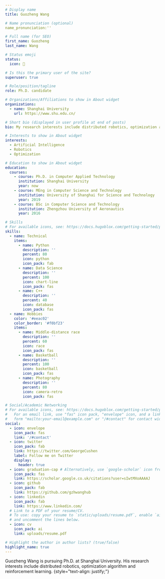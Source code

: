```yaml
---
# Display name
title: Guozheng Wang

# Name pronunciation (optional)
name_pronunciation:''

# Full name (for SEO)
first_name: Guozheng
last_name: Wang

# Status emoji
status:
  icon: 🧱

# Is this the primary user of the site?
superuser: true

# Role/position/tagline
role: Ph.D. candidate

# Organizations/Affiliations to show in About widget
organizations:
  - name: Shanghai University
    url: https://www.shu.edu.cn/

# Short bio (displayed in user profile at end of posts)
bio: My research interests include distributed robotics, optimization algorithm.

# Interests to show in About widget
interests:
  - Artificial Intelligence
  - Robotics
  - Optimization

# Education to show in About widget
education:
  courses:
    - course: Ph.D. in Computer Applied Technology
      institution: Shanghai University
      year: now
    - course: MEng in Computer Science and Technology
      institution: University of Shanghai for Science and Technology
      year: 2019
    - course: BSc in Computer Science and Technology
      institution: Zhengzhou University of Aeronautics
      year: 2016

# Skills
# For available icons, see: https://docs.hugoblox.com/getting-started/page-builder/#icons
skills:
  - name: Technical
    items:
      - name: Python
        description: ''
        percent: 80
        icon: python
        icon_pack: fab
      - name: Data Science
        description: ''
        percent: 100
        icon: chart-line
        icon_pack: fas
      - name: C++
        description: ''
        percent: 40
        icon: database
        icon_pack: fas
  - name: Hobbies
    color: '#eeac02'
    color_border: '#f0bf23'
    items:
      - name: Middle-distance race
        description: ''
        percent: 60
        icon: race
        icon_pack: fas
      - name: Basketball
        description: ''
        percent: 100
        icon: basketball
        icon_pack: fas
      - name: Photography
        description: ''
        percent: 80
        icon: camera-retro
        icon_pack: fas

# Social/Academic Networking
# For available icons, see: https://docs.hugoblox.com/getting-started/page-builder/#icons
#   For an email link, use "fas" icon pack, "envelope" icon, and a link in the
#   form "mailto:your-email@example.com" or "/#contact" for contact widget.
social:
  - icon: envelope
    icon_pack: fas
    link: '/#contact'
  - icon: twitter
    icon_pack: fab
    link: https://twitter.com/GeorgeCushen
    label: Follow me on Twitter
    display:
      header: true
  - icon: graduation-cap # Alternatively, use `google-scholar` icon from `ai` icon pack
    icon_pack: fas
    link: https://scholar.google.co.uk/citations?user=sIwtMXoAAAAJ
  - icon: github
    icon_pack: fab
    link: https://github.com/gzhwanghub
  - icon: linkedin
    icon_pack: fab
    link: https://www.linkedin.com/
  # Link to a PDF of your resume/CV.
  # To use: copy your resume to `static/uploads/resume.pdf`, enable `ai` icons in `params.yaml`,
  # and uncomment the lines below.
  - icon: cv
    icon_pack: ai
    link: uploads/resume.pdf

# Highlight the author in author lists? (true/false)
highlight_name: true
---
```


Guozheng Wang is pursuing Ph.D. at Shanghai University. His research interests include distributed robotics, optimization algorithm and reinforcement learning.
{style="text-align: justify;"}
